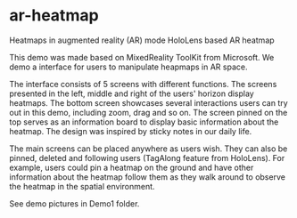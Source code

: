 # ar-heatmap
Heatmaps in augmented reality (AR) mode
HoloLens based AR heatmap

This demo was made based on MixedReality ToolKit from Microsoft. We demo a interface for users to manipulate heapmaps in AR space.

The interface consists of 5 screens with different functions. The screens presented in the left, middle and right of the users' horizon display heatmaps. The bottom screen showcases several interactions users can try out in this demo, including zoom, drag and so on. The screen pinned on the top serves as an information board to display basic information about the heatmap. The design was inspired by sticky notes in our daily life. 

The main screens can be placed anywhere as users wish. They can also be pinned, deleted and following users (TagAlong feature from HoloLens). For example, users could pin a heatmap on the ground and have other information about the heatmap follow them as they walk around to observe the heatmap in the spatial environment.

See demo pictures in Demo1 folder. 
